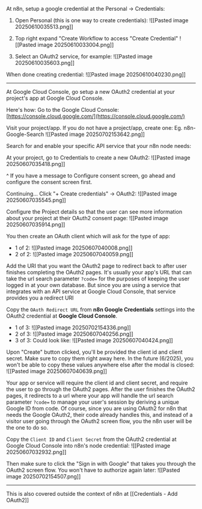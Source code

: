 At n8n, setup a google credential at the Personal → Credentials:
1. Open Personal (this is one way to create credentials):
   ![[Pasted image 20250610035513.png]]

2. Top right expand "Create Workflow to access "Create Credential"
	![[Pasted image 20250610033004.png]]

3. Select an OAuth2 service, for example:
   ![[Pasted image 20250610035603.png]]

When done creating credential:
![[Pasted image 20250610040230.png]]

---

At Google Cloud Console, go setup a new OAuth2 credential at your project's app at Google Cloud Console.

Here's how:
Go to the Google Cloud Console:
[https://console.cloud.google.com/](https://console.cloud.google.com/)

Visit your project/app. If you do not have a project/app, create one:
Eg. n8n-Google-Search
![[Pasted image 20250702153642.png]]

Search for and enable your specific API service that your n8n node needs: 

At your project, go to Credentials to create a new OAuth2:
![[Pasted image 20250607035418.png]]

^ If you have a message to Configure consent screen, go ahead and configure the consent screen first.

Continuing... Click "+ Create credentials" -> OAuth2:
![[Pasted image 20250607035545.png]]

Configure the Project details so that the user can see more information about your project at their OAuth2 consent page:
![[Pasted image 20250607035914.png]]

You then create an OAuth client which will ask for the type of app:
- 1 of 2:
  ![[Pasted image 20250607040008.png]]
- 2 of 2:
  ![[Pasted image 20250607040059.png]]
  

Add the URI that you want the OAuth2 page to redirect back to after user finishes completing the OAuth2 pages. It's usually your app's URL that can take the url search parameter `?code=` for the purposes of keeping the user logged in at your own database. But since you are using a service that integrates with an API service at Google Cloud Console, that service provides you a redirect URI

Copy the `OAuth Redirect URL` from **n8n Google Credentials** settings into the OAuth2 credential at **Google Cloud Console**.
- 1 of 3:
  ![[Pasted image 20250702154336.png]]
- 2 of 3:
  ![[Pasted image 20250607040256.png]]
- 3 of 3: Could look like:
  ![[Pasted image 20250607040424.png]]

Upon "Create" button clicked, you'll be provided the client id and client secret. Make sure to copy them right away here. In the future (6/2025), you won't be able to copy these values anywhere else after the modal is closed:
![[Pasted image 20250607040639.png]]

Your app or service will require the client id and client secret, and require the user to go through the OAuth2 pages. After the user finishes the OAuth2 pages, it redirects to a url where your app will handle the url search parameter `?code=` to manage your user's session by deriving a unique Google ID from code. Of course, since you are using OAuth2 for n8n that needs the Google OAuth2, their code already handles this, and instead of a visitor user going through the OAuth2 screen flow, you the n8n user will be the one to do so.

Copy the `Client ID` and `Client Secret` from the OAuth2 credential at Google Cloud Console into n8n's node credential:
![[Pasted image 20250607032932.png]]

Then make sure to click the "Sign in with Google" that takes you through the OAuth2 screen flow. You won't have to authorize again later:
![[Pasted image 20250702154507.png]]

---

This is also covered outside the context of n8n at [[Credentials - Add OAuth2]]